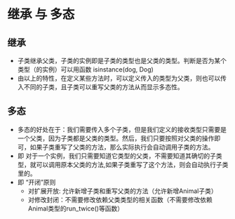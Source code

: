 # 继承 与 多态 
## 继承
- 子类继承父类，子类的实例即是子类的类型也是父类的类型。判断是否为某个类型（的实例）可以用函数 isinstance(dog, Dog)
- 由以上的特性，在定义某些方法时，可以定义传入的类型为父类，则也可以传入不同的子类，且子类可以重写父类的方法从而显示多态性。

## 多态
- 多态的好处在于：我们需要传入多个子类，但是我们定义的接收类型只需要是一个父类，因为子类都是父类的类型。然后，我们只要按照对父类的操作即可，如果子类重写了父类的方法，那么实际执行会自动调用子类的方法。
- 即 对于一个实例，我们只需要知道它类型的父类，不需要知道其确切的子类型，就可以调用原本父类的方法,如果子类重写了这个方法，则会自动执行子类里的。
- 即 “开闭”原则  
    - 对扩展开放: 允许新增子类和重写父类的方法（允许新增Animal子类）
    - 对修改封闭：不需要修改依赖父类类型的相关函数（不需要修改依赖Animal类型的run_twice()等函数）
   